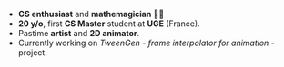 <ul>
<li><strong>CS enthusiast</strong> and <strong>mathemagician</strong> 🧙‍♂️</li>
<li><strong>20 y/o</strong>, first <strong>CS Master</strong> student at <strong>UGE</strong> (France).</li>
<li>Pastime <strong>artist</strong> and <strong>2D animator</strong>.
<li>Currently working on <em>TweenGen - frame interpolator for animation</em> - project.</li>

<!---
Lysandre-M/Lysandre-M is a ✨ special ✨ repository because its `README.md` (this file) appears on your GitHub profile.
You can click the Preview link to take a look at your changes.
--->
